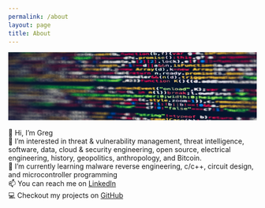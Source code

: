 ```yaml
---
permalink: /about
layout: page
title: About
---
```


<img src="./assets/imgs/pexels-markusspiske-2004161.jpg" width="800px">

👋 Hi, I’m Greg  
👀 I’m interested in threat & vulnerability management, threat intelligence, software, data, cloud & security engineering, open source, electrical engineering, history, geopolitics, anthropology, and Bitcoin.  
🌱 I’m currently learning malware reverse engineering, c/c++, circuit design, and microcontroller programming  
📫 You can reach me on [LinkedIn][LinkedIn]  
💻 Checkout my projects on [GitHub][Github]  

[LinkedIn]: https://linkedin.com/in/gwilkinson01
[Github]: https://github.com/gwilkinson01

